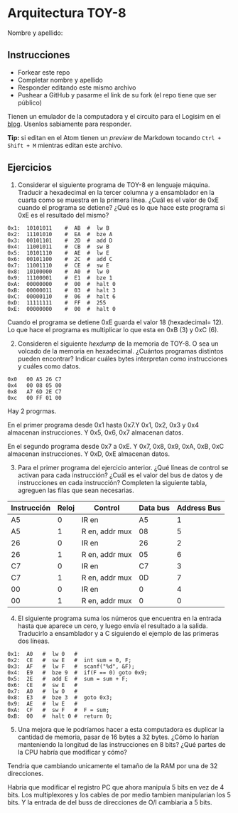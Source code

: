 # Arquitectura TOY-8

Nombre y apellido:

## Instrucciones

- Forkear este repo
- Completar nombre y apellido
- Responder editando este mismo archivo
- Pushear a GitHub y pasarme el link de su fork (el repo tiene que ser público)


Tienen un emulador de la computadora y el circuito para el Logisim en el [blog](https://la35.net/orga/emulador.html). Usenlos sabiamente para responder.

**Tip:** si editan en el Atom tienen un _preview_ de Markdown tocando `Ctrl + Shift + M` mientras editan este archivo.
## Ejercicios

1. Considerar el siguiente programa de TOY-8 en lenguaje máquina. Traducir a hexadecimal en la tercer columna y a ensamblador en la cuarta como se muestra en la primera línea. ¿Cuál es el valor de 0xE cuando el programa se detiene? ¿Qué es lo que hace este programa si 0xE es el resultado del mismo?

```
0x1:  10101011    #  AB  #  lw B
0x2:  11101010    #  EA  #  bze A
0x3:  00101101    #  2D  #  add D
0x4:  11001011    #  CB  #  sw B
0x5:  10101110    #  AE  #  lw E
0x6:  00101100    #  2C  #  add C
0x7:  11001110    #  CE  #  sw E
0x8:  10100000    #  A0  #  lw 0
0x9:  11100001    #  E1  #  bze 1
0xA:  00000000    #  00  #  halt 0
0xB:  00000011    #  03  #  halt 3
0xC:  00000110    #  06  #  halt 6
0xD:  11111111    #  FF  #  255
0xE:  00000000    #  00  #  halt 0
```
Cuando el programa se detiene 0xE guarda el valor 18 (hexadecimal= 12).
Lo que hace el programa es multiplicar lo que esta en 0xB (3) y 0xC (6). 


2. Consideren el siguiente _hexdump_ de la memoria de TOY-8. O sea un volcado de la memoria en hexadecimal. ¿Cuántos programas distintos pueden encontrar? Indicar cuáles bytes interpretan como instrucciones y cuáles como datos.

```
0x0   00 A5 26 C7   
0x4   00 08 05 00
0x8   A7 6D 2E C7
0xc   00 FF 01 00
```

Hay 2 progrmas.

En el primer programa desde 0x1 hasta 0x7.Y 0x1, 0x2, 0x3 y 0x4 almacenan instrucciones. Y 0x5, 0x6, 0x7 almacenan datos. 

En el segundo programa desde 0x7 a 0xE. Y 0x7, 0x8, 0x9, 0xA, 0xB, 0xC almacenan instrucciones. Y 0xD, 0xE almacenan datos.


3. Para el primer programa del ejercicio anterior. ¿Qué líneas de control se activan para cada instrucción? ¿Cuál es el valor del bus de datos y de instrucciones en cada instrucción? Completen la siguiente tabla, agreguen las filas que sean necesarias.

|Instrucción|Reloj|Control|Data bus|Address Bus|
|---|---|--------------|---|---|
|A5 |0  |IR en         |A5 |1  |
|A5 |1  |R en, addr mux|08 |5  |
|26 |0  |IR en         |26 |2  |
|26 |1  |R en, addr mux|05 |6  |
|C7 |0  |IR en         |C7 |3  |
|C7 |1  |R en, addr mux|0D |7  |
|00 |0  |IR en         |0  |4  |
|00 |1  |R en, addr mux|0  |0  |
4. El siguiente programa suma los números que encuentra en la entrada hasta que aparece un cero, y luego envía el resultado a la salida. Traducirlo a ensamblador y a C siguiendo el ejemplo de las primeras dos líneas.

```
0x1:  A0   #  lw 0   #
0x2:  CE   #  sw E   #  int sum = 0, F;
0x3:  AF   #  lw F   #  scanf("%d", &F);
0x4:  E9   #  bze 9  #  if(F == 0) goto 0x9; 
0x5:  2E   #  add E  #  sum = sum + F; 
0x6:  CE   #  sw E   #  
0x7:  A0   #  lw 0   #  
0x8:  E3   #  bze 3  #  goto 0x3;
0x9:  AE   #  lw E   # 
0xA:  CF   #  sw F   #  F = sum;
0xB:  00   #  halt 0 #  return 0;
```

5. Una mejora que le podríamos hacer a esta computadora es duplicar la cantidad de memoria, pasar de 16 bytes a 32 bytes. ¿Cómo lo harían manteniendo la longitud de las instrucciones en 8 bits? ¿Qué partes de la CPU habría que modificar y cómo?

Tendria que cambiando unicamente el tamaño de la RAM por una de 32 direcciones. 

Habria que modificar el registro PC que ahora manipula 5 bits en vez de 4 bits. Los multiplexores y los cables de por medio tambien manipularian los 5 bits. Y la entrada de del buss de direcciones de O/I cambiaria a 5 bits. 
